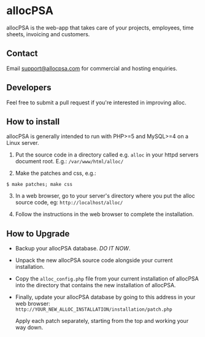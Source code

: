 # allocPSA
allocPSA is the web-app that takes care of your projects, employees, time
sheets, invoicing and customers.

## Contact
Email [support@allocpsa.com](mailto:support@allocpsa.com) for commercial and
hosting enquiries.

## Developers
Feel free to submit a pull request if you're interested in improving alloc.

## How to install
allocPSA is generally intended to run with PHP>=5 and MySQL>=4 on a Linux
server.

1) Put the source code in a directory called e.g. `alloc` in your
httpd servers document root. E.g.: `/var/www/html/alloc/`

2) Make the patches and css, e.g.:

```
$ make patches; make css
```

3) In a web browser, go to your server's directory where you put the
alloc source code, eg: `http://localhost/alloc/`

4) Follow the instructions in the web browser to complete the installation.

## How to Upgrade
- Backup your allocPSA database. _DO IT NOW_.
- Unpack the new allocPSA source code alongside your current installation.
- Copy the `alloc_config.php` file from your current installation of
  allocPSA into the directory that contains the new installation of allocPSA.

- Finally, update your allocPSA database by going to this address in your web
  browser: `http://YOUR_NEW_ALLOC_INSTALLATION/installation/patch.php`

  Apply each patch separately, starting from the top and working your way
  down.
